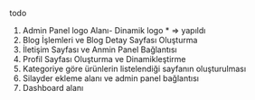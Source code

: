 todo
1. Admin Panel logo Alanı- Dinamik logo  * => yapıldı
2. Blog İşlemleri ve Blog Detay Sayfası Oluşturma
3. İletişim Sayfası ve Anmin Panel Bağlantısı 
4. Profil Sayfası Oluşturma ve Dinamikleştirme
5. Kategoriye göre ürünlerin listelendiği sayfanın oluşturulması
6. Silayder ekleme alanı ve admin panel bağlantısı
7. Dashboard alanı